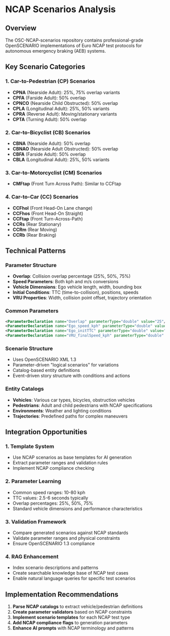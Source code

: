 # NCAP Scenarios Analysis

## Overview
The OSC-NCAP-scenarios repository contains professional-grade OpenSCENARIO implementations of Euro NCAP test protocols for autonomous emergency braking (AEB) systems.

## Key Scenario Categories

### 1. Car-to-Pedestrian (CP) Scenarios
- **CPNA** (Nearside Adult): 25%, 75% overlap variants
- **CPFA** (Farside Adult): 50% overlap
- **CPNCO** (Nearside Child Obstructed): 50% overlap  
- **CPLA** (Longitudinal Adult): 25%, 50% variants
- **CPRA** (Reverse Adult): Moving/stationary variants
- **CPTA** (Turning Adult): 50% overlap

### 2. Car-to-Bicyclist (CB) Scenarios  
- **CBNA** (Nearside Adult): 50% overlap
- **CBNAO** (Nearside Adult Obstructed): 50% overlap
- **CBFA** (Farside Adult): 50% overlap
- **CBLA** (Longitudinal Adult): 25%, 50% variants

### 3. Car-to-Motorcyclist (CM) Scenarios
- **CMFtap** (Front Turn Across Path): Similar to CCFtap

### 4. Car-to-Car (CC) Scenarios
- **CCFhol** (Front Head-On Lane change)
- **CCFhos** (Front Head-On Straight)  
- **CCFtap** (Front Turn-Across-Path)
- **CCRs** (Rear Stationary)
- **CCRm** (Rear Moving)
- **CCRb** (Rear Braking)

## Technical Patterns

### Parameter Structure
- **Overlap**: Collision overlap percentage (25%, 50%, 75%)
- **Speed Parameters**: Both kph and m/s conversions
- **Vehicle Dimensions**: Ego vehicle length, width, bounding box
- **Initial Conditions**: TTC (time-to-collision), positions, speeds
- **VRU Properties**: Width, collision point offset, trajectory orientation

### Common Parameters
```xml
<ParameterDeclaration name="Overlap" parameterType="double" value="25"/>
<ParameterDeclaration name="Ego_speed_kph" parameterType="double" value="30"/>
<ParameterDeclaration name="Ego_initTTC" parameterType="double" value="6"/>
<ParameterDeclaration name="VRU_finalSpeed_kph" parameterType="double" value="5"/>
```

### Scenario Structure
- Uses OpenSCENARIO XML 1.3
- Parameter-driven "logical scenarios" for variations
- Catalog-based entity definitions
- Event-driven story structure with conditions and actions

### Entity Catalogs
- **Vehicles**: Various car types, bicycles, obstruction vehicles
- **Pedestrians**: Adult and child pedestrians with NCAP specifications
- **Environments**: Weather and lighting conditions
- **Trajectories**: Predefined paths for complex maneuvers

## Integration Opportunities

### 1. Template System
- Use NCAP scenarios as base templates for AI generation
- Extract parameter ranges and validation rules
- Implement NCAP compliance checking

### 2. Parameter Learning
- Common speed ranges: 10-80 kph
- TTC values: 2.5-6 seconds typically
- Overlap percentages: 25%, 50%, 75%
- Standard vehicle dimensions and performance characteristics

### 3. Validation Framework
- Compare generated scenarios against NCAP standards
- Validate parameter ranges and physical constraints
- Ensure OpenSCENARIO 1.3 compliance

### 4. RAG Enhancement
- Index scenario descriptions and patterns
- Create searchable knowledge base of NCAP test cases
- Enable natural language queries for specific test scenarios

## Implementation Recommendations

1. **Parse NCAP catalogs** to extract vehicle/pedestrian definitions
2. **Create parameter validators** based on NCAP constraints
3. **Implement scenario templates** for each NCAP test type
4. **Add NCAP compliance flags** to generation parameters
5. **Enhance AI prompts** with NCAP terminology and patterns